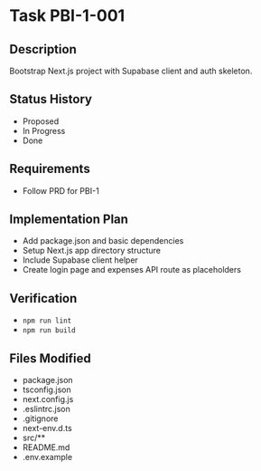 # Task PBI-1-001

## Description
Bootstrap Next.js project with Supabase client and auth skeleton.

## Status History
- Proposed
- In Progress
- Done

## Requirements
- Follow PRD for PBI-1

## Implementation Plan
- Add package.json and basic dependencies
- Setup Next.js app directory structure
- Include Supabase client helper
- Create login page and expenses API route as placeholders

## Verification
- `npm run lint`
- `npm run build`

## Files Modified
- package.json
- tsconfig.json
- next.config.js
- .eslintrc.json
- .gitignore
- next-env.d.ts
- src/**
- README.md
- .env.example
